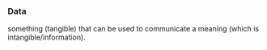 ### Data

something (tangible) that can be used to communicate a meaning (which is intangible/information).